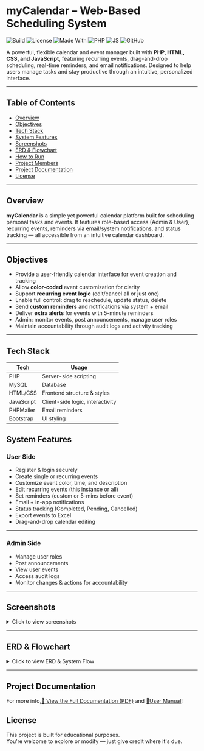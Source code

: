 
# myCalendar – Web-Based Scheduling System
![Build](https://img.shields.io/badge/build-passing-brightgreen)
![License](https://img.shields.io/badge/license-MIT-blue)
![Made With](https://img.shields.io/badge/Made%20with-PHP-orange)
![PHP](https://img.shields.io/badge/PHP-Server--Side-orange)
![JS](https://img.shields.io/badge/JavaScript-Frontend-yellow)
![GitHub](https://img.shields.io/badge/github-danahparis21-blue?logo=github&style=social)

A powerful, flexible calendar and event manager built with **PHP, HTML, CSS, and JavaScript**, featuring recurring events, drag-and-drop scheduling, real-time reminders, and email notifications. Designed to help users manage tasks and stay productive through an intuitive, personalized interface.


---

## Table of Contents

- [Overview](#-overview)
- [Objectives](#-objectives)
- [Tech Stack](#-tech-stack)
- [System Features](#-system-features)
- [Screenshots](#-screenshots)
- [ERD & Flowchart](#-erd--flowchart)
- [How to Run](#-how-to-run)
- [Project Members](#-credits)
- [Project Documentation](#project-documentation)
- [License](#-license)

---

## Overview

**myCalendar** is a simple yet powerful calendar platform built for scheduling personal tasks and events. It features role-based access (Admin & User), recurring events, reminders via email/system notifications, and status tracking — all accessible from an intuitive calendar dashboard.

---

## Objectives

- Provide a user-friendly calendar interface for event creation and tracking  
- Allow **color-coded** event customization for clarity  
- Support **recurring event logic** (edit/cancel all or just one)  
- Enable full control: drag to reschedule, update status, delete  
- Send **custom reminders** and notifications via system + email  
- Deliver **extra alerts** for events with 5-minute reminders  
- Admin: monitor events, post announcements, manage user roles  
- Maintain accountability through audit logs and activity tracking  

---

## Tech Stack


| Tech        | Usage                        |
|-------------|------------------------------|
| PHP         | Server-side scripting         |
| MySQL       | Database                      |
| HTML/CSS    | Frontend structure & styles   |
| JavaScript  | Client-side logic, interactivity |
| PHPMailer   | Email reminders               |
| Bootstrap   | UI styling                    |

## System Features

### User Side

- Register & login securely  
- Create single or recurring events  
- Customize event color, time, and description  
- Edit recurring events (this instance or all)  
- Set reminders (custom or 5-mins before event)  
- Email + in-app notifications  
- Status tracking (Completed, Pending, Cancelled)  
- Export events to Excel  
- Drag-and-drop calendar editing

---

### Admin Side

- Manage user roles  
- Post announcements  
- View user events  
- Access audit logs  
- Monitor changes & actions for accountability

---

## Screenshots

<details>
<summary>Click to view screenshots</summary>

<p align="center">
  <img src="images/myCalendar-logo.jpg" width="300" height="300"/>
    <img src="images/event-details.png" width="300" height="200"/>

  
</p>
<p align="center">
  <img src="images/myCalendar-dashboard2.jpg" width="400"  height="200"/>
    <img src="images/myCalendar-dashboard.png" width="400"  height="200"/>

  
</p>
<p align="center">
  <img src="images/user-notifications.png" width="400"  height="200"/>
  <img src="images/email-notifications.png" width="400"  height="200"/>

</p>
<p align="center">
   <img src="images/admin-dashboard.png" width="400" height="200"/>
  <img src="images/admin-users.png" width="400"  height="200"/>
</p>

</details>

---

## ERD & Flowchart

<details>
<summary>Click to view ERD & System Flow</summary>

<br>

![ERD](images/erd.png)
![System Flowchart](images/flowchart.jpg)

</details>

---

## Project Documentation
For more info,[📄 View the Full Documentation (PDF)](myCalendar-documentation.pdf) and [📖User Manual](User-Manual.pdf)! 

## License

This project is built for educational purposes.  
You're welcome to explore or modify — just give credit where it's due.

